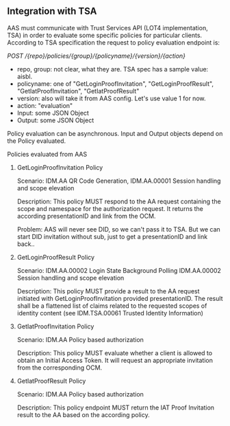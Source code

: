 ## Integration with TSA

AAS must communicate with Trust Services API (LOT4 implementation, TSA) in order to evaluate some specific policies for particular clients. According to TSA specification the request to policy evaluation endpoint is:

_POST /{repo}/policies/{group}/{policyname}/{version}/{action}_

- repo, group: not clear, what they are. TSA spec has a sample value: aisbl.
- policyname: one of "GetLoginProofInvitation", "GetLoginProofResult", "GetIatProofInvitation", "GetIatProofResult"
- version: also will take it from AAS config. Let's use value 1 for now.
- action: "evaluation"
- Input: some JSON Object
- Output: some JSON Object

Policy evaluation can be asynchronous. Input and Output objects depend on the Policy evaluated.

Policies evaluated from AAS
1. GetLoginProofInvitation Policy

   Scenario: IDM.AA QR Code Generation, IDM.AA.00001 Session handling and scope elevation

   Description: This policy MUST respond to the AA request containing the scope and namespace for the authorization request. It returns the according presentationID and link from the OCM.

   Problem: AAS will never see DID, so we can't pass it to TSA. But we can start DID invitation without sub, just to get a presentationID and link back..

2. GetLoginProofResult Policy

   Scenario: IDM.AA.00002 Login State Background Polling IDM.AA.00002 Session handling and scope elevation

   Description: This policy MUST provide a result to the AA request initiated with GetLoginProofInvitation provided presentationID. The result shall be a flattened list of claims related to the requested scopes of identity content (see IDM.TSA.00061 Trusted Identity Information)  

3. GetIatProofInvitation Policy

   Scenario: IDM.AA Policy based authorization

   Description: This policy MUST evaluate whether a client is allowed to obtain an Initial Access Token. It will request an appropriate invitation from the corresponding OCM.

4. GetIatProofResult Policy

   Scenario: IDM.AA Policy based authorization

   Description: This policy endpoint MUST return the IAT Proof Invitation result to the AA based on the according policy.


